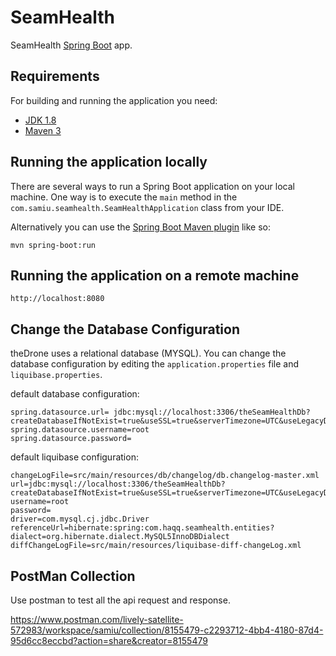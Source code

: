 # SeamHealth

SeamHealth [Spring Boot](http://projects.spring.io/spring-boot/) app.

## Requirements

For building and running the application you need:

- [JDK 1.8](http://www.oracle.com/technetwork/java/javase/downloads/jdk8-downloads-2133151.html)
- [Maven 3](https://maven.apache.org)

## Running the application locally

There are several ways to run a Spring Boot application on your local machine. One way is to execute the `main` method in the `com.samiu.seamhealth.SeamHealthApplication` class from your IDE.

Alternatively you can use the [Spring Boot Maven plugin](https://docs.spring.io/spring-boot/docs/current/reference/html/build-tool-plugins-maven-plugin.html) like so:

```shell
mvn spring-boot:run
```

## Running the application on a remote machine
```shell
http://localhost:8080
```
## Change the Database Configuration
theDrone uses a relational database (MYSQL). You can change the database configuration by editing the `application.properties` file and `liquibase.properties`.

default database configuration:

```properties
spring.datasource.url= jdbc:mysql://localhost:3306/theSeamHealthDb?createDatabaseIfNotExist=true&useSSL=true&serverTimezone=UTC&useLegacyDatetimeCode=false&enabledTLSProtocols=TLSv1.2
spring.datasource.username=root
spring.datasource.password=
```

default liquibase configuration:

```properties
changeLogFile=src/main/resources/db/changelog/db.changelog-master.xml
url=jdbc:mysql://localhost:3306/theSeamHealthDb?createDatabaseIfNotExist=true&useSSL=true&serverTimezone=UTC&useLegacyDatetimeCode=false&enabledTLSProtocols=TLSv1.2
username=root
password=
driver=com.mysql.cj.jdbc.Driver
referenceUrl=hibernate:spring:com.haqq.seamhealth.entities?dialect=org.hibernate.dialect.MySQL5InnoDBDialect
diffChangeLogFile=src/main/resources/liquibase-diff-changeLog.xml
```

## PostMan Collection
Use postman to test all the api request and response.

https://www.postman.com/lively-satellite-572983/workspace/samiu/collection/8155479-c2293712-4bb4-4180-87d4-95d6cc8eccbd?action=share&creator=8155479